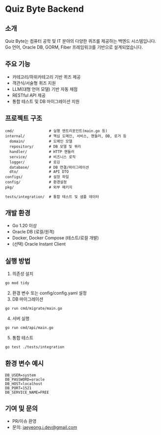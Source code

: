 # Quiz Byte Backend

## 소개
Quiz Byte는 컴퓨터 공학 및 IT 분야의 다양한 퀴즈를 제공하는 백엔드 시스템입니다. Go 언어, Oracle DB, GORM, Fiber 프레임워크를 기반으로 설계되었습니다.

## 주요 기능
- 카테고리/하위카테고리 기반 퀴즈 제공
- 객관식/서술형 퀴즈 지원
- LLM(대형 언어 모델) 기반 자동 채점
- RESTful API 제공
- 통합 테스트 및 DB 마이그레이션 지원

## 프로젝트 구조
```
cmd/                # 실행 엔트리포인트(main.go 등)
internal/           # 핵심 도메인, 서비스, 핸들러, DB, 로거 등
  domain/           # 도메인 모델
  repository/       # DB 모델 및 쿼리
  handler/          # HTTP 핸들러
  service/          # 비즈니스 로직
  logger/           # 로깅
  database/         # DB 연결/마이그레이션
  dto/              # API DTO
configs/            # 설정 파일
config/             # 환경설정
pkg/                # 외부 패키지

tests/integration/  # 통합 테스트 및 샘플 데이터
```

## 개발 환경
- Go 1.20 이상
- Oracle DB (로컬/원격)
- Docker, Docker Compose (테스트/로컬 개발)
- (선택) Oracle Instant Client

## 실행 방법
1. 의존성 설치
```bash
go mod tidy
```
2. 환경 변수 또는 config/config.yaml 설정
3. DB 마이그레이션
```bash
go run cmd/migrate/main.go
```
4. 서버 실행
```bash
go run cmd/api/main.go
```
5. 통합 테스트
```bash
go test ./tests/integration
```

## 환경 변수 예시
```
DB_USER=system
DB_PASSWORD=oracle
DB_HOST=localhost
DB_PORT=1521
DB_SERVICE_NAME=FREE
```

## 기여 및 문의
- PR/이슈 환영
- 문의: jaeyeong.i.dev@gmail.com